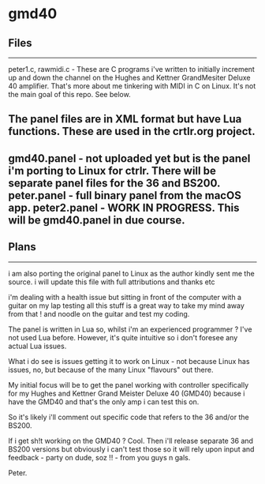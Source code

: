 # gmd40
## Files
---------------------------------------------------------------------------------------------------------------------------------------------
peter1.c, rawmidi.c - These are C programs i've written to initially increment up and down the channel on the Hughes and Kettner GrandMesiter Deluxe 40 amplifier.
That's more about me tinkering with MIDI in C on Linux. It's not the main goal of this repo. See below.

The panel files are in XML format but have Lua functions. These are used in the crtlr.org project.
---
gmd40.panel - not uploaded yet but is the panel i'm porting to Linux for ctrlr. There will be separate panel files for the 36 and BS200.
peter.panel - full binary panel from the macOS app.
peter2.panel - WORK IN PROGRESS. This will be gmd40.panel in due course.
---

## Plans
---------------------------------------------------------------------------------------------------------------------------------------------
i am also porting the original panel to Linux as the author kindly sent me the source.
i will update this file with full attributions and thanks etc

i'm dealing with a health issue but sitting in front of the computer with a guitar on my lap testing all this stuff is a great way to take my mind away from that ! and noodle on the guitar and test my coding.

The panel is written in Lua so, whilst i'm an experienced programmer ? I've not used Lua before. However, it's quite intuitive so i don't foresee any actual Lua issues. 

What i do see is issues getting it to work on Linux - not because Linux has issues, no, but because of the many Linux "flavours" out there.

My initial focus will be to get the panel working with controller specifically for my Hughes and Kettner Grand Meister Deluxe 40 (GMD40) because i have the GMD40 and that's the only amp i can test this on.

So it's likely i'll comment out specific code that refers to the 36 and/or the BS200.

If i get sh!t working on the GMD40 ? Cool. Then i'll release separate 36 and BS200 versions but obviously i can't test those so it will rely upon input and feedback - party on dude, soz !! - from you guys n gals.

Peter.
